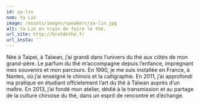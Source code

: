 ```yaml
---
id: ya-lin
nom: Ya Lin
image: /assets/images/speakers/ya-lin.jpg
alt: Ya-Lin en train de faire le thé.
url_site: http://brutdethé.fr
url_insta: ''
---
```


Née à Taipei, à Taïwan, j’ai grandi dans l’univers du thé aux côtés de mon grand-père.  Le parfum du thé m’accompagne depuis l’enfance, imprégnant mes souvenirs et mon parcours.  En 1990, je me suis installée en France, à Nantes, où j’ai enseigné le chinois et la calligraphie. En 2011, j’ai approfondi ma pratique en étudiant offcielement l’art du thé à Taïwan auprès d’un maître.  En 2013, j’ai fondé mon atelier,  dédié à la transmission et au partage de la culture chinoise du thé, dans un esprit de rencontre et d’échange.
